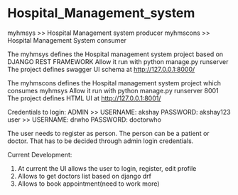 # Hospital_Management_system

myhmsys >> Hospital Management system producer 
myhmscons >> Hospital Management System consumer


The myhmsys defines the Hospital management system project based on DJANGO REST FRAMEWORK
Allow it run with python manage.py runserver
The project defines swagger UI schema at http://127.0.0.1:8000/


The myhmscons defines the Hospital management system project which consumes myhmsys
Allow it run with python manage.py runserver 8001
The project defines HTML UI at http://127.0.0.1:8001/

Credentials to login:
ADMIN >> USERNAME: akshay   PASSWORD: akshay123
user >> USERNAME: drwho   PASSWORD: doctorwho

The user needs to register as person.
The person can be a patient or doctor. That has to be decided through admin login credentials.

Current Development:
1. At current the UI allows the user to login, register, edit profile 
2. Allows to get doctors list based on django drf
3. Allows to book appointment(need to work more)


